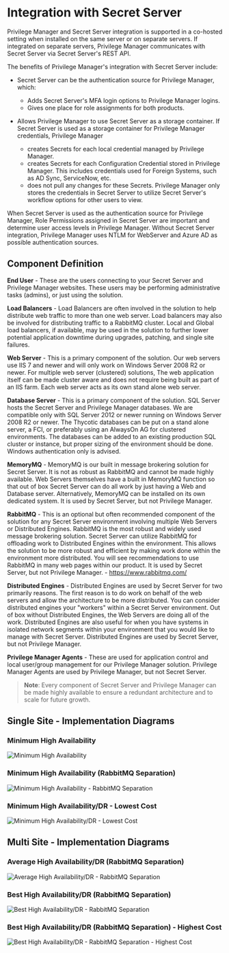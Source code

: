 [title]: # (Integration with Secret Server)
[tags]: # (setup planning)
[priority]: # (20)
# Integration with Secret Server

Privilege Manager and Secret Server integration is supported in a co-hosted setting when installed on the same server or on separate servers. If integrated on separate servers, Privilege Manager communicates with Secret Server via Secret Server's REST API. 

The benefits of Privilege Manager's integration with Secret Server include:

* Secret Server can be the authentication source for Privilege Manager, which:

  * Adds Secret Server's MFA login options to Privilege Manager logins.
  * Gives one place for role assignments for both products.

* Allows Privilege Manager to use Secret Server as a storage container. If Secret Server is used as a storage container for Privilege Manager credentials, Privilege Manager

  * creates Secrets for each local credential managed by Privilege Manager.
  * creates Secrets for each Configuration Credential stored in Privilege Manager. This includes credentials used for Foreign Systems, such as AD Sync, ServiceNow, etc.
  * does not pull any changes for these Secrets. Privilege Manager only stores the credentials in Secret Server to utilize Secret Server's workflow options for other users to view.

When Secret Server is used as the authentication source for Privilege Manager, Role Permissions assigned in Secret Server are important and determine user access levels in Privilege Manager. Without Secret Server integration, Privilege Manager uses NTLM for WebServer and Azure AD as possible authentication sources.

## Component Definition

__End User__ - These are the users connecting to your Secret Server and Privilege Manager websites. These users may be performing administrative tasks (admins), or just using the solution.

__Load Balancers__ - Load Balancers are often involved in the solution to help distribute web traffic to more than one web server. Load balancers may also be involved for distributing traffic to a RabbitMQ cluster. Local and Global load balancers, if available, may be used in the solution to further lower potential application downtime during upgrades, patching, and single site failures.

__Web Server__ - This is a primary component of the solution. Our web servers use IIS 7 and newer and will only work on Windows Server 2008 R2 or newer. For multiple web server (clustered) solutions, The web application itself can be made cluster aware and does not require being built as part of an IIS farm. Each web server acts as its own stand alone web server.

__Database Server__ - This is a primary component of the solution. SQL Server hosts the Secret Server and Privilege Manager databases. We are compatible only with SQL Server 2012 or newer running on Windows Server 2008 R2 or newer. The Thycotic databases can be put on a stand alone server, a FCI, or preferably using an AlwaysOn AG for clustered environments. The databases can be added to an existing production SQL cluster or instance, but proper sizing of the environment should be done. Windows authentication only is advised.

__MemoryMQ__ - MemoryMQ is our built in message brokering solution for Secret Server. It is not as robust as RabbitMQ and cannot be made highly available. Web Servers themselves have a built in MemoryMQ function so that out of box Secret Server can do all work by just having a Web and Database server. Alternatively, MemoryMQ can be installed on its own dedicated system. It is used by Secret Server, but not Privilege Manager.

__RabbitMQ__ - This is an optional but often recommended component of the solution for any Secret Server environment involving multiple Web Servers or Distributed Engines. RabbitMQ is the most robust and widely used message brokering solution. Secret Server can utilize RabbitMQ for offloading work to Distributed Engines within the environment. This allows the solution to be more robust and efficient by making work done within the environment more distributed. You will see recommendations to use RabbitMQ in many web pages within our product. It is used by Secret Server, but not Privilege Manager. - https://www.rabbitmq.com/

__Distributed Engines__ - Distributed Engines are used by Secret Server for two primarily reasons. The first reason is to do work on behalf of the web servers and allow the architecture to be more distributed. You can consider distributed engines your "workers" within a Secret Server environment. Out of box without Distributed Engines, the Web Servers are doing all of the work. Distributed Engines are also useful for when you have systems in isolated network segments within your environment that you would like to manage with Secret Server. Distributed Engines are used by Secret Server, but not Privilege Manager.

__Privilege Manager Agents__ - These are used for application control and local user/group management for our Privilege Manager solution. Privilege Manager Agents are used by Privilege Manager, but not Secret Server.

>**Note**:
>Every component of Secret Server and Privilege Manager can be made highly available to ensure a redundant architecture and to scale for future growth.

## Single Site - Implementation Diagrams

### Minimum High Availability

![Minimum High Availability](images/ss-int/a1.png)

### Minimum High Availability (RabbitMQ Separation)

![Minimum High Availability - RabbitMQ Separation](images/ss-int/a2.png)

### Minimum High Availability/DR - Lowest Cost

![Minimum High Availability/DR - Lowest Cost](images/ss-int/a3.png)

## Multi Site - Implementation Diagrams

### Average High Availability/DR (RabbitMQ Separation)

![Average High Availability/DR - RabbitMQ Separation](images/ss-int/c.png)

### Best High Availability/DR (RabbitMQ Separation)

![Best High Availability/DR - RabbitMQ Separation](images/ss-int/d1.png)

### Best High Availability/DR (RabbitMQ Separation) - Highest Cost

![Best High Availability/DR - RabbitMQ Separation - Highest Cost](images/ss-int/d2.png)
